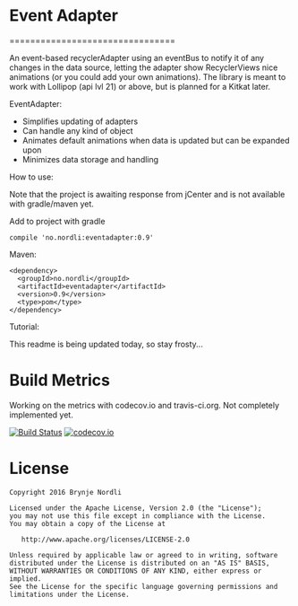 # Event Adapter
================================

An event-based recyclerAdapter using an eventBus to notify it of any changes in the data source, letting the adapter show RecyclerViews nice animations (or you could add your own animations).
The library is meant to work with Lollipop (api lvl 21) or above, but is planned for a Kitkat later.

EventAdapter:

* Simplifies updating of adapters
* Can handle any kind of object
* Animates default animations when data is updated but can be expanded upon
* Minimizes data storage and handling
    
How to use:

Note that the project is awaiting response from jCenter and is not available with gradle/maven yet.

Add to project with gradle
    
    compile 'no.nordli:eventadapter:0.9'

Maven:

    <dependency>
      <groupId>no.nordli</groupId>
      <artifactId>eventadapter</artifactId>
      <version>0.9</version>
      <type>pom</type>
    </dependency>

Tutorial:

This readme is being updated today, so stay frosty...

Build Metrics
====================

Working on the metrics with codecov.io and travis-ci.org. Not completely implemented yet.

[![Build Status](https://travis-ci.org/brynjen/eventadapter.svg?branch=develop)](https://travis-ci.org/brynjen/eventadapter) 
[![codecov.io](http://codecov.io/github/brynjen/eventadapter/coverage.svg?branch=develop)](http://codecov.io/github/brynjen/eventadapter?branch=develop)

License
====================

    Copyright 2016 Brynje Nordli

    Licensed under the Apache License, Version 2.0 (the "License");
    you may not use this file except in compliance with the License.
    You may obtain a copy of the License at

       http://www.apache.org/licenses/LICENSE-2.0

    Unless required by applicable law or agreed to in writing, software
    distributed under the License is distributed on an "AS IS" BASIS,
    WITHOUT WARRANTIES OR CONDITIONS OF ANY KIND, either express or implied.
    See the License for the specific language governing permissions and
    limitations under the License.
